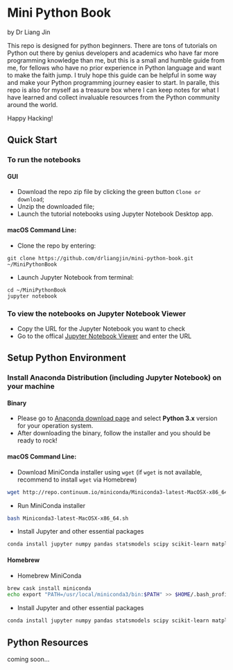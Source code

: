 # Mini Python Book
by Dr Liang Jin

This repo is designed for python beginners. There are tons of tutorials on Python out there by genius developers and academics who have far more programming knowledge than me, but this is a small and humble guide from me, for fellows who have no prior experience in Python language and want to make the faith jump. I truly hope this guide can be helpful in some way and make your Python programming journey easier to start. In paralle, this repo is also for myself as a treasure box where I can keep notes for what I have learned and collect invaluable resources from the Python community around the world.

Happy Hacking!

## Quick Start

### To run the notebooks
#### GUI
- Download the repo zip file by clicking the green button `Clone or download`;
- Unzip the downloaded file;
- Launch the tutorial notebooks using Jupyter Notebook Desktop app.
#### macOS Command Line:
- Clone the repo by entering:
```shell
git clone https://github.com/drliangjin/mini-python-book.git ~/MiniPythonBook
```
- Launch Jupyter Notebook from terminal:
```shell
cd ~/MiniPythonBook
jupyter notebook
```
### To view the notebooks on Jupyter Notebook Viewer
- Copy the URL for the Jupyter Notebook you want to check
- Go to the offical [Jupyter Notebook Viewer](https://nbviewer.jupyter.org/) and enter the URL

## Setup Python Environment
### Install Anaconda Distribution (including Jupyter Notebook) on your machine
#### Binary
- Please go to [Anaconda download page](https://www.anaconda.com/download/) and select **Python 3.x** version for your operation system.
- After downloading the binary, follow the installer and you should be ready to rock!
#### macOS Command Line:
- Download MiniConda installer using `wget` (if `wget` is not available, recommend to install `wget` via Homebrew)
```bash
wget http://repo.continuum.io/miniconda/Miniconda3-latest-MacOSX-x86_64.sh
```
- Run MiniConda installer
```bash
bash Miniconda3-latest-MacOSX-x86_64.sh
```
- Install Jupyter and other essential packages
```bash
conda install jupyter numpy pandas statsmodels scipy scikit-learn matplotlib seaborn
```
#### Homebrew
- Homebrew MiniConda
```bash
brew cask install miniconda
echo export "PATH=/usr/local/miniconda3/bin:$PATH" >> $HOME/.bash_profile
```
- Install Jupyter and other essential packages
```bash
conda install jupyter numpy pandas statsmodels scipy scikit-learn matplotlib seaborn
```
## Python Resources
coming soon...
